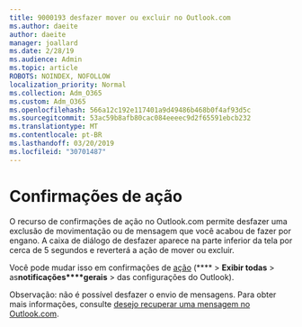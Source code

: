 ```yaml
---
title: 9000193 desfazer mover ou excluir no Outlook.com
ms.author: daeite
author: daeite
manager: joallard
ms.date: 2/28/19
ms.audience: Admin
ms.topic: article
ROBOTS: NOINDEX, NOFOLLOW
localization_priority: Normal
ms.collection: Adm_O365
ms.custom: Adm_O365
ms.openlocfilehash: 566a12c192e117401a9d49486b468b0f4af93d5c
ms.sourcegitcommit: 53ac59b8afb80cac084eeeec9d2f65591ebcb232
ms.translationtype: MT
ms.contentlocale: pt-BR
ms.lasthandoff: 03/20/2019
ms.locfileid: "30701487"
---
```

# <a name="action-confirmations"></a>Confirmações de ação

O recurso de confirmações de ação no Outlook.com permite desfazer uma exclusão de movimentação ou de mensagem que você acabou de fazer por engano. A caixa de diálogo de desfazer aparece na parte inferior da tela por cerca de 5 segundos e reverterá a ação de mover ou excluir.

Você pode mudar isso em confirmações de [ação](https://outlook.live.com/mail/options/general/notifications) (**** > **Exibir todas** > as**notificações****gerais** > das configurações do Outlook).

Observação: não é possível desfazer o envio de mensagens. Para obter mais informações, consulte [desejo recuperar uma mensagem no Outlook.com](https://support.office.com/article/c069ddde-5282-4085-8f4c-d7b133324f8a).